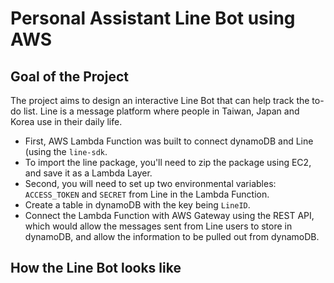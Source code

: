 # Personal Assistant Line Bot using AWS 

## Goal of the Project

The project aims to design an interactive Line Bot that can help track the to-do list. Line is a message platform where people in Taiwan, Japan and Korea use in their daily life.

* First, AWS Lambda Function was built to connect dynamoDB and Line (using the `line-sdk`.
* To import the line package, you'll need to zip the package using EC2, and save it as a Lambda Layer.
* Second, you will need to set up two environmental variables: `ACCESS_TOKEN` and `SECRET` from Line in the Lambda Function.
* Create a table in dynamoDB with the key being `LineID`.
* Connect the Lambda Function with AWS Gateway using the REST API, which would allow the messages sent from Line users to store in dynamoDB, and allow the information to be pulled out from dynamoDB.

## How the Line Bot looks like 

